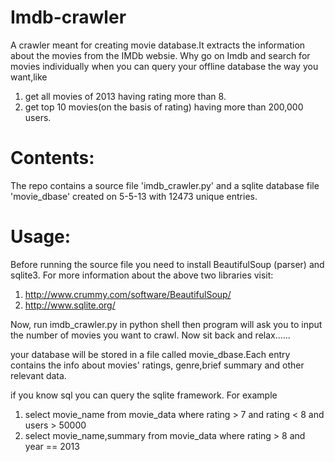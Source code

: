 Imdb-crawler
============
A crawler meant for creating movie database.It extracts the information about the movies from the IMDb websie.
Why go on Imdb and search for movies individually when you can query your offline database the way you want,like

1) get all movies of 2013 having rating more than 8.
2) get top 10 movies(on the basis of rating) having more than 200,000 users.

Contents:
==========
The repo contains a source file 'imdb_crawler.py' and a sqlite database file 'movie_dbase' created on 5-5-13 with
12473 unique entries.

Usage:
==========
Before running the source file you need to install BeautifulSoup (parser) and sqlite3. For more information about
the above two libraries visit:

1) http://www.crummy.com/software/BeautifulSoup/
2) http://www.sqlite.org/

Now, run imdb_crawler.py in python shell
then program will ask you to input the number of movies you want to crawl.
Now sit back and relax......

your database will be stored in a file called movie_dbase.Each entry contains the info about movies' ratings,
genre,brief summary and other relevant data.

if you know sql you can query the sqlite framework. For example

1) select movie_name from movie_data where rating > 7 and rating < 8 and users > 50000
2) select movie_name,summary from movie_data where rating > 8 and year == 2013

